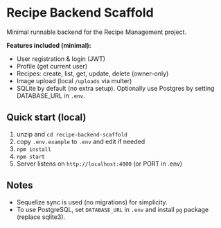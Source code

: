 # Recipe Backend Scaffold

Minimal runnable backend for the Recipe Management project.

**Features included (minimal):**
- User registration & login (JWT)
- Profile (get current user)
- Recipes: create, list, get, update, delete (owner-only)
- Image upload (local `/uploads` via multer)
- SQLite by default (no extra setup). Optionally use Postgres by setting DATABASE_URL in `.env`.

## Quick start (local)
1. unzip and `cd recipe-backend-scaffold`
2. copy `.env.example` to `.env` and edit if needed
3. `npm install`
4. `npm start`
5. Server listens on `http://localhost:4000` (or PORT in .env)

## Notes
- Sequelize sync is used (no migrations) for simplicity.
- To use PostgreSQL, set `DATABASE_URL` in `.env` and install `pg` package (replace sqlite3).

